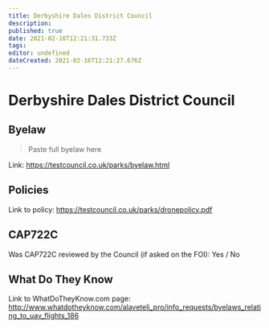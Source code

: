 ```yaml
---
title: Derbyshire Dales District Council
description: 
published: true
date: 2021-02-16T12:21:31.733Z
tags: 
editor: undefined
dateCreated: 2021-02-16T12:21:27.676Z
---
```


# Derbyshire Dales District Council


## Byelaw
> Paste full byelaw here

Link:
https://testcouncil.co.uk/parks/byelaw.html

## Policies
Link to policy:
https://testcouncil.co.uk/parks/dronepolicy.pdf

## CAP722C

Was CAP722C reviewed by the Council (if asked on the FOI): Yes / No

## What Do They Know

Link to WhatDoTheyKnow.com page:
http://www.whatdotheyknow.com/alaveteli_pro/info_requests/byelaws_relating_to_uav_flights_186

